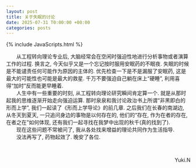 ```yaml
---
layout: post
title: 关于失眠的讨论
date: 2025-07-31 T0:00:00 +00:00
categories: posts
---
```


{% include JavaScripts.html %}

&emsp;&emsp;从工程转向理论专业后, 大脑经常会在空闲时强迫性地进行分析事物或者演算工作的过程. 换言之, 今天似乎又是一个忘记按时服用安眠药的不眠夜. 失眠的时候是不能谴责任何可能作为原因的主体的. 优先检查一下是不是漏服了安眠药, 这是最大的可能性也可能是最大的救星. 千万不要强迫自己躺在床上“硬睡”, 利用喜得“加时”反而能更早睡着.  
&emsp;&emsp;人生中有一些重要的时刻, 从工程转向理论研究瞬间肯定算一个. 就是从那时起我的思维逐渐开始走向强迫运算. 那时泉泉和我讨论政治书上所谓“非黑即白的形而上学”, 我们一起读了《形而上学导论》的前几章. 之后我们在长春的南湖边, 从冬天到夏天, 一只追问身边的事物是以何存在的, 他们的“存在, 作为在者的存在, 在者之在”如何体现, 还有我们一起寻找在我梦中出现的秋千(真的找到了).  
&emsp;&emsp;现在这些问题不常被问了, 我从各处找来增益的理论共同作为生活指导.  
&emsp;&emsp;没法再写了, 药物起效了. 晚安了各位.  


&emsp;&emsp;
<p align="right">Yuki.N</p>  
